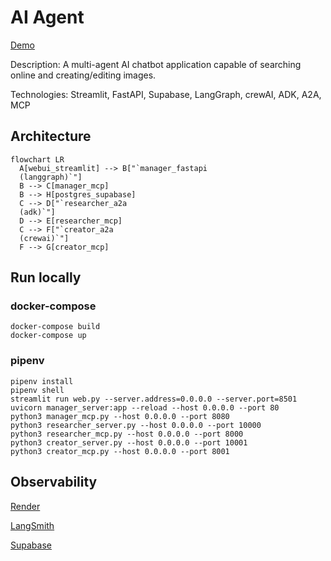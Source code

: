 # AI Agent

[Demo](https://multi-agent-ai.streamlit.app/)

Description: A multi-agent AI chatbot application capable of searching online and creating/editing images.

Technologies: Streamlit, FastAPI, Supabase, LangGraph, crewAI, ADK, A2A, MCP

## Architecture

```mermaid
flowchart LR
  A[webui_streamlit] --> B["`manager_fastapi
  (langgraph)`"]
  B --> C[manager_mcp]
  B --> H[postgres_supabase]
  C --> D["`researcher_a2a
  (adk)`"]
  D --> E[researcher_mcp]
  C --> F["`creator_a2a
  (crewai)`"]
  F --> G[creator_mcp]
```

## Run locally

### docker-compose

```
docker-compose build
docker-compose up
```

### pipenv

```
pipenv install
pipenv shell
streamlit run web.py --server.address=0.0.0.0 --server.port=8501
uvicorn manager_server:app --reload --host 0.0.0.0 --port 80
python3 manager_mcp.py --host 0.0.0.0 --port 8080
python3 researcher_server.py --host 0.0.0.0 --port 10000
python3 researcher_mcp.py --host 0.0.0.0 --port 8000
python3 creator_server.py --host 0.0.0.0 --port 10001
python3 creator_mcp.py --host 0.0.0.0 --port 8001
```

## Observability

[Render](https://dashboard.render.com/project/prj-d1gk24bipnbc73ar1o3g)

[LangSmith](https://smith.langchain.com/o/e872addb-ceec-459d-935e-194aff2fe189/projects/p/120e2716-d6b9-442f-a518-ef08dadf5b87?timeModel=%7B%22duration%22%3A%227d%22%7D)

[Supabase](https://supabase.com/dashboard/project/loslvkaxzpgxxgsagfuj)
